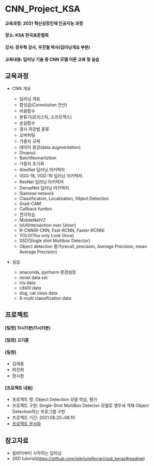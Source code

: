 # CNN_Project_KSA
#### 교육과정: 2021 혁신성장인재 인공지능 과정
#### 장소: KSA 한국표준협회
#### 강사: 장우혁 강사, 우진철 박사(딥러닝개요 부분)
#### 교육내용: 딥러닝 기술 중 CNN 모델 이론 교육 및 실습

## 교육과정
* CNN 개요
  - 딥러닝 개요
  - 합성곱(Convolution 연산)
  - 비용함수
  - 분류기(로지스틱, 소프트맥스)
  - 손실함수
  - 경사 하강법 종류
  - 오버피팅
  - 가중치 규제
  - 데이터 증강(data augmentation)
  - Dropout
  - BatchNomarliztion
  - 가중치 초기화
  - AlexNet 딥러닝 아키텍처
  - VGG-16, VGG-19 딥러닝 아키텍처
  - ResNet 딥러닝 아키텍처
  - DenseNet 딥러닝 아키텍처
  - Siamese network
  - Classification, Localization, Object Detection
  - Grad-CAM
  - Callback funtion
  - 전이학습
  - MobileNetV2
  - IoU(Intersection over Union)
  - R-CNN(R-CNN, Fast-RCNN, Faster-RCNN)
  - YOLO(You only Look Once)
  - SSD(Single shot Multibox Detector)
  - Object detection 평가(recall, precision, Average Precision, mean Average Precision)

* 실습
	- anaconda, pycharm 환경설정
	- mnist data set
	- iris data
	- cifa10 data
	- dog, cat class data
	- 8-multi classification data

## 프로젝트
#### [팀명] 11시11분(11시11분)
#### [팀장] 고기륜
#### [팀원] 
* 김재홍
* 박건희
* 정시원
#### [프로젝트 내용]
* 프로젝트 명: Object Detection 모델 학습, 평가
* 프로젝트 구현: Single-Shot MultiBox Detector 모델로 앵무새 객체 Object Detection하는 프로그램 구현
* 프로젝트 기간: 2021.06.20~06.10
* <a href="https://github.com/pguhn9/CNN_Project_KSA/blob/main/Project_ObjectDetection/ObjectDetection_Doc.md">프로젝트 문서화</a>





## 참고자료
*  밑바닥부터 시작하는 딥러닝
*  SSD tutorial(https://github.com/pierluigiferrari/ssd_keras#readme)
